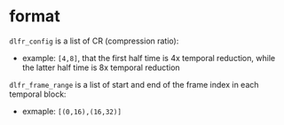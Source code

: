 

# format

`dlfr_config` is a list of CR (compression ratio):
- example: `[4,8]`, that the first half time is 4x temporal reduction, while the latter half time is 8x temporal reduction

`dlfr_frame_range` is a list of start and end of the frame index in each temporal block:
- exmaple: `[(0,16),(16,32)]`